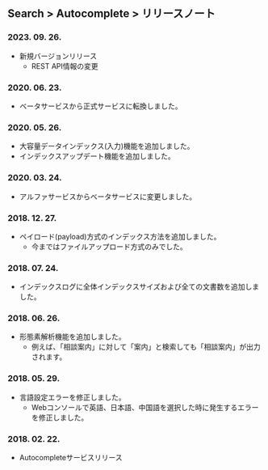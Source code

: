 ## Search > Autocomplete > リリースノート

### 2023. 09. 26.

- 新規バージョンリリース
    - REST API情報の変更

### 2020. 06. 23.

- ベータサービスから正式サービスに転換しました。

### 2020. 05. 26.

- 大容量データインデックス(入力)機能を追加しました。
- インデックスアップデート機能を追加しました。

### 2020. 03. 24.

- アルファサービスからベータサービスに変更しました。

### 2018. 12. 27.

- ペイロード(payload)方式のインデックス方法を追加しました。
  - 今まではファイルアップロード方式のみでした。

### 2018. 07. 24.

- インデックスログに全体インデックスサイズおよび全ての文書数を追加しました。

### 2018. 06. 26.

- 形態素解析機能を追加しました。
  - 例えば、「相談案内」に対して「案内」と検索しても「相談案内」が出力されます。

### 2018. 05. 29.

- 言語設定エラーを修正しました。
  - Webコンソールで英語、日本語、中国語を選択した時に発生するエラーを修正しました。

### 2018. 02. 22.

- Autocompleteサービスリリース
